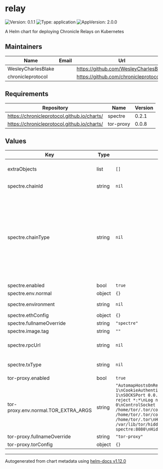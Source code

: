 # relay

![Version: 0.1.1](https://img.shields.io/badge/Version-0.1.1-informational?style=flat-square) ![Type: application](https://img.shields.io/badge/Type-application-informational?style=flat-square) ![AppVersion: 2.0.0](https://img.shields.io/badge/AppVersion-2.0.0-informational?style=flat-square)

A Helm chart for deploying Chronicle Relays on Kubernetes

## Maintainers

| Name | Email | Url |
| ---- | ------ | --- |
| WesleyCharlesBlake |  | <https://github.com/WesleyCharlesBlake> |
| chronicleprotocol |  | <https://github.com/chronicleprotocol> |

## Requirements

| Repository | Name | Version |
|------------|------|---------|
| https://chronicleprotocol.github.io/charts/ | spectre | 0.2.1 |
| https://chronicleprotocol.github.io/charts/ | tor-proxy | 0.0.8 |

## Values

| Key | Type | Default | Description |
|-----|------|---------|-------------|
| extraObjects | list | `[]` | Extra K8s manifests to deploy |
| spectre.chainId | string | `nil` | must match target chain |
| spectre.chainType | string | `nil` | can be one of mainnet: `eth`, `arb`, `opt`, `gno`, `scr`, `zkevm`, `mantle`, or testnets: `gor`, `sep`, `ogor`, `mango`, `testnet-zkEVM-mango`, `mantle-testnet`, `scr-sepolia` |
| spectre.enabled | bool | `true` |  |
| spectre.env.normal | object | `{}` |  |
| spectre.environment | string | `nil` | one of prod or stage |
| spectre.ethConfig | object | `{}` |  |
| spectre.fullnameOverride | string | `"spectre"` |  |
| spectre.image.tag | string | `""` |  |
| spectre.rpcUrl | string | `nil` | rpcUrl for the target chain |
| spectre.txType | string | `nil` | can be one of `legacy`or `eip1559` |
| tor-proxy.enabled | bool | `true` |  |
| tor-proxy.env.normal.TOR_EXTRA_ARGS | string | `"AutomapHostsOnResolve 1\nControlSocketsGroupWritable 1\nCookieAuthentication 1\nCookieAuthFileGroupReadable 1\nSOCKSPort 0.0.0.0:9050\nDNSPort 5353\nExitPolicy reject *:*\nLog notice stderr\nRunAsDaemon 0\nControlSocket /home/tor/.tor/control_socket\nCookieAuthFile /home/tor/.tor/control_socket.authcookie\nDataDirectory /home/tor/.tor\nHiddenServiceDir /var/lib/tor/hidden_services\nHiddenServicePort 8888 spectre:8080\nHiddenServiceVersion 3\n"` |  |
| tor-proxy.fullnameOverride | string | `"tor-proxy"` |  |
| tor-proxy.torConfig | object | `{}` |  |

----------------------------------------------
Autogenerated from chart metadata using [helm-docs v1.12.0](https://github.com/norwoodj/helm-docs/releases/v1.12.0)
